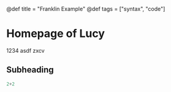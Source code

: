 @def title = "Franklin Example"
@def tags = ["syntax", "code"]

# Homepage of Lucy

1234
asdf
zxcv


## Subheading 

```julia
2+2 
```

